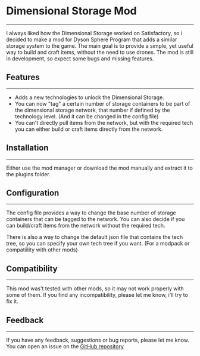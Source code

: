 # Dimensional Storage Mod

---

I always liked how the Dimensional Storage worked on Satisfactory, so i decided to make a mod for Dyson Sphere Program that adds a similar storage system to the game.
The main goal is to provide a simple, yet useful way to build and craft items, without the need to use drones. The mod is still in development, so expect some bugs and missing features.

## Features

---

- Adds a new technologies to unlock the Dimensional Storage.
- You can now "tag" a certain number of storage containers to be part of the dimensional storage network, that number if defined by the technology level. (And it can be changed in the config file)
- You can't directly pull items from the network, but with the required tech you can either build or craft items directly from the network.

## Installation

---

Either use the mod manager or download the mod manually and extract it to the plugins folder.

## Configuration

---

The config file provides a way to change the base number of storage containers that can be tagged to the network.
You can also decide if you can build/craft items from the network without the required tech.

There is also a way to change the default json file that contains the tech tree, so you can specify your own tech tree if you want. (For a modpack or compatiility with other mods)

## Compatibility

---

This mod was't tested with other mods, so it may not work properly with some of them. If you find any incompatibility, please let me know, i'll try to fix it.

## Feedback

---

If you have any feedback, suggestions or bug reports, please let me know.
You can open an issue on the [GitHub repository](https://github.com/Roncarlos/Dimensional-Storage)
